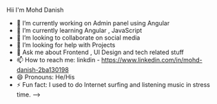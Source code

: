 Hii I'm Mohd Danish






- 🔭 I’m currently working on Admin panel using Angular
- 🌱 I’m currently learning Angular , JavaScript
- 👯 I’m looking to collaborate on social media
- 🤔 I’m looking for help with Projects
- 💬 Ask me about Frontend , UI Design and tech related stuff
- 📫 How to reach me: linkdin - https://www.linkedin.com/in/mohd-danish-2ba130198
- 😄 Pronouns: He/His
- ⚡ Fun fact: I used to do Internet surfing and listening music in stress time.
-->
